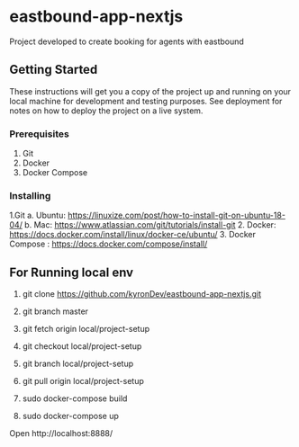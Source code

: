 # eastbound-app-nextjs

Project developed to create booking for agents with eastbound 

## Getting Started

These instructions will get you a copy of the project up and running on your local machine for development and testing purposes. See deployment for notes on how to deploy the project on a live system.

### Prerequisites

1. Git
2. Docker 
3. Docker Compose 

### Installing

1.Git 
    a. Ubuntu: https://linuxize.com/post/how-to-install-git-on-ubuntu-18-04/
    b. Mac: https://www.atlassian.com/git/tutorials/install-git
2. Docker: https://docs.docker.com/install/linux/docker-ce/ubuntu/
3. Docker Compose : https://docs.docker.com/compose/install/

## For Running local env

1. git clone https://github.com/kyronDev/eastbound-app-nextjs.git
2. git branch
    master

3. git fetch origin local/project-setup
4. git checkout local/project-setup
5. git branch
    local/project-setup
6. git pull origin local/project-setup
7. sudo docker-compose build
8. sudo docker-compose up


Open http://localhost:8888/ 
